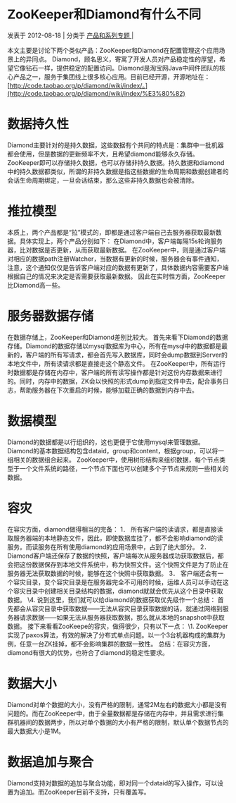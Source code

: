 # ZooKeeper和Diamond有什么不同

发表于 2012-08-18   |   分类于 [产品和系列专题 ](http://jm.taobao.org/categories/%E4%BA%A7%E5%93%81%E5%92%8C%E7%B3%BB%E5%88%97%E4%B8%93%E9%A2%98/)  |  

本文主要是讨论下两个类似产品：ZooKeeper和Diamond在配置管理这个应用场景上的异同点。
Diamond，顾名思义，寄寓了开发人员对产品稳定性的厚望，希望它像钻石一样，提供稳定的配置访问。Diamond是淘宝网Java中间件团队的核心产品之一，服务于集团线上很多核心应用。目前已经开源，开源地址在：[http://code.taobao.org/p/diamond/wiki/index/。](http://code.taobao.org/p/diamond/wiki/index/%E3%80%82)

# **数据持久性**

Diamond主要针对的是持久数据，这些数据有个共同的特点是：集群中一批机器都会使用，但是数据的更新频率不大，且希望diamond能够永久存储。
ZooKeeper即可以存储持久数据，也可以存储非持久数据。持久数据和diamond中的持久数据都类似，所谓的非持久数据是指这些数据的生命周期和数据创建者的会话生命周期绑定，一旦会话结束，那么这些非持久数据也会被清除。

# **推拉模型**

本质上，两个产品都是“拉”模式的，即都是通过客户端自己去服务器获取最新数据。具体实现上，两个产品分别如下：
在Diamond中，客户端每隔15s轮询服务器，比对数据是否更新，从而获取最新数据。
在ZooKeeper中，则是通过客户端对相应的数据path注册Watcher，当数据有更新的时候，服务器会有事件通知，注意，这个通知仅仅是告诉客户端对应的数据有更新了，具体数据内容需要客户端根据自己的情况来决定是否需要获取最新数据。
因此在实时性方面，ZooKeeper比Diamond高一些。

# **服务器数据存储**

在数据存储上，ZooKeeper和Diamond差别比较大。
首先来看下Diamond的数据存储。Diamond的数据存储以mysql数据库为中心，所有在mysql中的数据都是最新的，客户端的所有写请求，都会首先写入数据库，同时会dump数据到Server的本地文件中，所有读请求都是直接走这个静态文件。
在ZooKeeper中，所有运行时数据都是存储在内存中，客户端的所有读写操作都是针对这份内存数据来进行的。同时，内存中的数据，ZK会以快照的形式dump到指定文件中去，配合事务日志，帮助服务器在下次重启的时候，能够加载正确的数据到内存中去。

# **数据模型**

Diamond的数据都是以行组织的，这也更便于它使用mysql来管理数据。Diamond的基本数据结构包含dataid，group和content，根据group，可以将一组相关的数据组合起来。
ZooKeeper中，使用树形结构来组织数据，每个节点类型于一个文件系统的路径，一个节点下面也可以创建多个子节点来规则一些相关的数据。

# **容灾**

在容灾方面，diamond做得相当的完备：
1． 所有客户端的读请求，都是直接读取服务器端的本地静态文件，因此，即使数据库挂了，都不会影响diamond的读服务。而读服务在所有使用diamond的应用场景中，占到了绝大部分。
2． Diamond客户端还保存了数据的快照，客户端每次从服务器成功获取数据后，都会把这份数据保存到本地文件系统中，称为快照文件。这个快照文件是为了防止在服务器无法获取数据的时候，能够在这个快照中获取数据。
3． 客户端还会有一个容灾目录，变个容灾目录是在服务器完全不可用的时候，运维人员可以手动在这个容灾目录中创建相关目录结构的数据，diamond就就会优先从这个目录中获取数据。
\4. 说到这里，我们就可以给diamond的数据获取优先级作一个总结：
首先都会从容灾目录中获取数据——无法从容灾目录获取数据的话，就通过网络到服务器请求数据——如果无法从服务器获取数据，那么就从本地的snapshot中获取数据。
接下来看看ZooKeepe的容灾，做得很少，只有以下一点：
\1. ZooKeeper实现了paxos算法，有效的解决了分布式单点问题。以一个3台机器构成的集群为例，任意一台ZK挂掉，都不会影响集群的数据一致性。
总结：在容灾方面，diamond有很大的优势，也符合了diamond的稳定性要求。

# **数据大小**

Diamond对单个数据的大小，没有严格的限制，通常2M左右的数据大小都是没有问题的。而在ZooKeeper中，由于全量数据都是存储在内存中，并且需求进行集群机器间的数据两步，所以对单个数据的大小有严格的限制，默认单个数据节点的最大数据大小是1M。

# **数据追加与聚合**

Diamond支持对数据的追加与聚合功能，即对同一个dataid的写入操作，可以设置为追加。而ZooKeeper目前不支持，只有覆盖写。